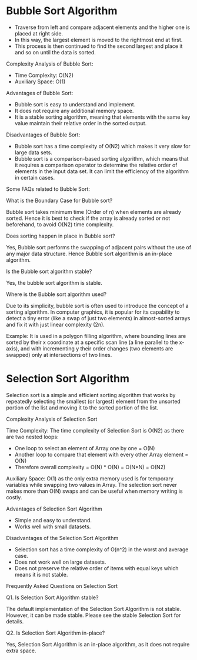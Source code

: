 # **Bubble Sort Algorithm**

* Traverse from left and compare adjacent elements and the higher one is placed at right side.
* In this way, the largest element is moved to the rightmost end at first.
* This process is then continued to find the second largest and place it and so on until the data is sorted.

Complexity Analysis of Bubble Sort:

* Time Complexity: O(N2)
* Auxiliary Space: O(1)

Advantages of Bubble Sort:

* Bubble sort is easy to understand and implement.
* It does not require any additional memory space.
* It is a stable sorting algorithm, meaning that elements with the same key value maintain their relative order in the sorted output.

Disadvantages of Bubble Sort:

* Bubble sort has a time complexity of O(N2) which makes it very slow for large data sets.
* Bubble sort is a comparison-based sorting algorithm, which means that it requires a comparison operator to determine the relative order of elements in the input data set. It can limit the efficiency of the algorithm in certain cases.

Some FAQs related to Bubble Sort:

What is the Boundary Case for Bubble sort?

Bubble sort takes minimum time (Order of n) when elements are already sorted. Hence it is best to check if the array is already sorted or not beforehand, to avoid O(N2) time complexity.

Does sorting happen in place in Bubble sort?

Yes, Bubble sort performs the swapping of adjacent pairs without the use of any major data structure. Hence Bubble sort algorithm is an in-place algorithm.

Is the Bubble sort algorithm stable?

Yes, the bubble sort algorithm is stable.

Where is the Bubble sort algorithm used?

Due to its simplicity, bubble sort is often used to introduce the concept of a sorting algorithm. In computer graphics, it is popular for its capability to detect a tiny error (like a swap of just two elements) in almost-sorted arrays and fix it with just linear complexity (2n).

Example: It is used in a polygon filling algorithm, where bounding lines are sorted by their x coordinate at a specific scan line (a line parallel to the x-axis), and with incrementing y their order changes (two elements are swapped) only at intersections of two lines.

# **Selection Sort Algorithm**

Selection sort is a simple and efficient sorting algorithm that works by repeatedly selecting the smallest (or largest) element from the unsorted portion of the list and moving it to the sorted portion of the list.

Complexity Analysis of Selection Sort

Time Complexity: The time complexity of Selection Sort is O(N2) as there are two nested loops:

* One loop to select an element of Array one by one = O(N)
* Another loop to compare that element with every other Array element = O(N)
* Therefore overall complexity = O(N) * O(N) = O(N*N) = O(N2)

Auxiliary Space: O(1) as the only extra memory used is for temporary variables while swapping two values in Array. The selection sort never makes more than O(N) swaps and can be useful when memory writing is costly.

Advantages of Selection Sort Algorithm

* Simple and easy to understand.
* Works well with small datasets.

Disadvantages of the Selection Sort Algorithm

* Selection sort has a time complexity of O(n^2) in the worst and average case.
* Does not work well on large datasets.
* Does not preserve the relative order of items with equal keys which means it is not stable.

Frequently Asked Questions on Selection Sort

Q1. Is Selection Sort Algorithm stable?

The default implementation of the Selection Sort Algorithm is not stable. However, it can be made stable. Please see the stable Selection Sort for details.

Q2. Is Selection Sort Algorithm in-place?

Yes, Selection Sort Algorithm is an in-place algorithm, as it does not require extra space.